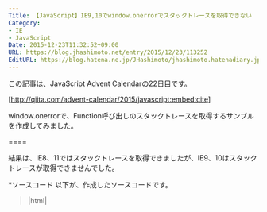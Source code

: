 ```yaml
---
Title: 【JavaScript】IE9,10でwindow.onerrorでスタックトレースを取得できない
Category:
- IE
- JavaScript
Date: 2015-12-23T11:32:52+09:00
URL: https://blog.jhashimoto.net/entry/2015/12/23/113252
EditURL: https://blog.hatena.ne.jp/JHashimoto/jhashimoto.hatenadiary.jp/atom/entry/6653586347149219325
---
```


この記事は、JavaScript Advent Calendarの22日目です。

[http://qiita.com/advent-calendar/2015/javascript:embed:cite]

window.onerrorで、Function呼び出しのスタックトレースを取得するサンプルを作成してみました。

====

結果は、IE8、11ではスタックトレースを取得できましたが、IE9、10はスタックトレースが取得できませんでした。

*ソースコード
以下が、作成したソースコードです。
>|html|
<!DOCTYPE html>
<html>
<head>
<title>onerrorテスト</title>
<script type="text/javascript">
    function function1() {
        function2();
    }

    function function2() {
        throw new Error("エラー");
    }

    window.onerror = function onError(message, url, line, colno, error) {
        var stack = getStackTrace();
        alert(error == null ? stack : error.stack);
    }

    // Function呼び出しのスタックトレースを取得する。
    function getStackTrace() {
        var stack = [];
        var f = arguments.callee.caller;
        while (f) {
    	    stack.push(getFunctionName(f));
    	    f = f.caller;
        }
        return stack;
    }

    // Function名を取得する。
    function getFunctionName(func) {
        var fn = func.toString();
        var nameStartIndex = fn.indexOf("function") + "function ".length;
        var nameEndIndex = fn.indexOf('(');
        var name = fn.substring(nameStartIndex, nameEndIndex) || 'anonymous';
        return name;
    }
    </script>
</head>
<body>
    <p><button onclick="function1()">Button</button></p>
</body>
</html>
||<

*動作結果
**IE8
IE8は、Errorオブジェクトが実装されていませんが、arguments.callee.callerをたどっていくと、スタックトレースを生成できます。
[f:id:JHashimoto:20151220132913p:plain]

**IE9
IE9は、Errorオブジェクトが実装されていません。function2のcallerがnullを返すので、それ以降のスタックトレースをたどることもできません。
[f:id:JHashimoto:20151220133842p:plain]

**IE10
IE10もIE9と同じです。
[f:id:JHashimoto:20151223112647p:plain]

**IE11
IE11も、function2のcallerがnullを返すので、スタックトレースをたどることはできませんが、Errorオブジェクトにstackが実装されています。
[f:id:JHashimoto:20151220133303p:plain]

IE9以降でスタックトレースをたどれなくなったのは、IEの仕様が変わったからなのでしょうか？
この件についてのマイクロソフトの公式の文書を見つけることはできませんでした。
どなたかご存知の方がいたら、教えてください。
